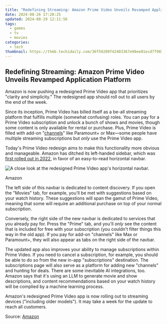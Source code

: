 ```yaml
---
title: "Redefining Streaming: Amazon Prime Video Unveils Revamped Application Platform"
date: 2024-08-26 17:20:25
updated: 2024-08-29 12:11:56
tags:
  - games
  - tv
  - movies
categories:
  - tech
thumbnail: https://thmb.techidaily.com/36f59289f42403367e98ee01ecd7f903ee9a9399b65951332a255432e2acfb47.jpg
---
```


## Redefining Streaming: Amazon Prime Video Unveils Revamped Application Platform

Amazon is now pushing a redesigned Prime Video app that prioritizes "clarity and simplicity." The redesigned app should roll out to all users by the end of the week.

 Since its inception, Prime Video has billed itself as a be-all streaming platform that fulfills multiple (somewhat confusing) roles. You can pay for a Prime Video subscription and unlock a bunch of shows and movies, though some content is only available for rental or purchase. Plus, Prime Video is filled with add-on "[channels](https://www.amazon.com/gp/video/store/channels?tag=hotoge-20&ascsubtag=UUhtgUeUpU2004341&asc%5Frefurl=https%3A%2F%2Fwww.howtogeek.com%2Fprime-video-redesign-2024%2F&asc%5Fcampaign=Short-Term)" like Paramount+ or Max—some people have multiple streaming subscriptions but _only_ use the Prime Video app.

 Today's Prime Video redesign aims to make this functionality more obvious and manageable. Amazon has ditched its left-handed sidebar, which was [first rolled out in 2022](https://fix-guide.techidaily.com/in-2024-4-feasible-ways-to-fake-location-on-facebook-for-your-itel-p40-drfone-by-drfone-virtual-android/), in favor of an easy-to-read horizontal navbar.

![A close look at the redesigned Prime Video app's horizontal navbar.](https://static1.howtogeekimages.com/wordpress/wp-content/uploads/2024/07/37.jpg) 

Amazon

 The left side of this navbar is dedicated to content discovery. If you open the "Movies" tab, for example, you'll be met with suggestions based on your watch history. These suggestions will span the gamut of Prime Video, meaning that some will require an additional purchase on top of your normal subscription.

 Conversely, the right side of the new navbar is dedicated to services that you already pay for. Press the "Prime" tab, and you'll _only_ see the content that is included for free with your subscription (you couldn't filter things this way in the old app). If you pay for add-on "channels" like Max or Paramount+, they will also appear as tabs on the right side of the navbar.

 The updated app also improves your ability to manage subscriptions within Prime Video. If you need to cancel a subscription, for example, you should be able to do so from the new in-app "subscriptions" destination. The subscriptions page will also serve as a platform for adding new "channels" and hunting for deals. There are some inevitable AI integrations, too. Amazon says that it's using an LLM to generate movie and show descriptions, and content recommendations based on your watch history will be complied by a machine learning process.

 Amazon's redesigned Prime Video app is now rolling out to streaming devices ("including older models"). It may take a week for the update to reach all customers.

 Source: [Amazon](https://www.aboutamazon.com/news/entertainment/prime-video-updated-steaming-experience)

<ins class="adsbygoogle"
     style="display:block"
     data-ad-format="autorelaxed"
     data-ad-client="ca-pub-7571918770474297"
     data-ad-slot="1223367746"></ins>



<ins class="adsbygoogle"
     style="display:block"
     data-ad-client="ca-pub-7571918770474297"
     data-ad-slot="8358498916"
     data-ad-format="auto"
     data-full-width-responsive="true"></ins>
